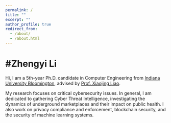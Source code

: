 ```yaml
---
permalink: /
title: ""
excerpt: ""
author_profile: true
redirect_from: 
  - /about/
  - /about.html
---
```


#Zhengyi Li
======

Hi, I am a 5th-year Ph.D. candidate in Computer Engineering from [Indiana University Bloomington](https://luddy.indiana.edu/index.html), advised by [Prof. Xiaojing Liao](https://www.xiaojingliao.com). 

My research focuses on critical cybersecurity issues. In general, I am dedicated to gathering Cyber Threat Intelligence, investigating the dynamics of underground marketplaces and their impact on public health. I also work on privacy compliance and enforcement, blockchain security, and the security of machine learning systems.
